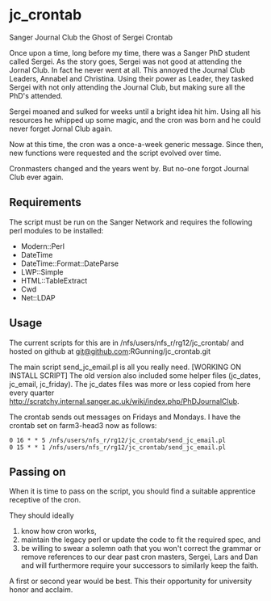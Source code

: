 jc_crontab
==========

Sanger Journal Club the Ghost of Sergei Crontab

Once upon a time, long before my time, there was a Sanger PhD student called Sergei. As the story goes, Sergei was not good at attending the Jornal Club. In fact he never went at all.
This annoyed the Journal Club Leaders, Annabel and Christina. Using their power as Leader, they tasked Sergei with not only attending the Journal Club, but making sure all the PhD's attended.

Sergei moaned and sulked for weeks until a bright idea hit him. Using all his resources he whipped up some magic, and the cron was born and he could never forget Jornal Club again.

Now at this time, the cron was a once-a-week generic message.
Since then, new functions were requested and the script evolved over time.

Cronmasters changed and the years went by. But no-one forgot Journal Club ever again.


Requirements
----------
The script must be run on the Sanger Network and requires the following perl modules to be installed:

- Modern::Perl
- DateTime
- DateTime::Format::DateParse
- LWP::Simple
- HTML::TableExtract
- Cwd
- Net::LDAP

Usage
----------

The current scripts for this are in /nfs/users/nfs_r/rg12/jc_crontab/ and hosted on github at git@github.com:RGunning/jc_crontab.git

The main script send_jc_email.pl is all you really need. [WORKING ON INSTALL SCRIPT]
The old version also included some helper files (jc_dates, jc_email, jc_friday). The jc_dates files was more or less copied from here every quarter http://scratchy.internal.sanger.ac.uk/wiki/index.php/PhDJournalClub.

The crontab sends out messages on Fridays and Mondays. I have the crontab set on farm3-head3 now as follows:

    0 16 * * 5 /nfs/users/nfs_r/rg12/jc_crontab/send_jc_email.pl
    0 15 * * 1 /nfs/users/nfs_r/rg12/jc_crontab/send_jc_email.pl

Passing on
---------

When it is time to pass on the script, you should find a suitable apprentice receptive of the cron.

They should ideally
1) know how cron works,
2) maintain the legacy perl or update the code to fit the required spec, and
3) be willing to swear a solemn oath that you won't correct the grammar or remove references to our dear past cron masters, Sergei, Lars and Dan and will furthermore require your successors to similarly keep the faith.

A first or second year would be best. This their opportunity for university honor and acclaim.


